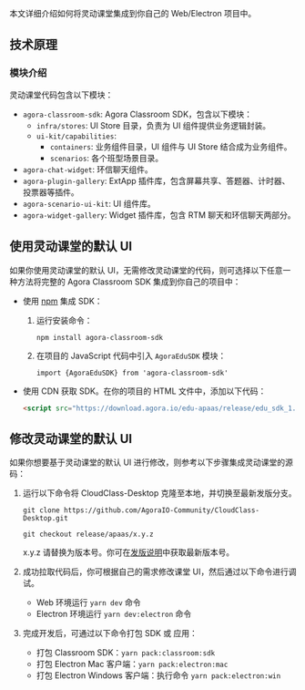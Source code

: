本文详细介绍如何将灵动课堂集成到你自己的 Web/Electron 项目中。

## 技术原理

### 模块介绍

灵动课堂代码包含以下模块：

- `agora-classroom-sdk`: Agora Classroom SDK，包含以下模块：
   - `infra/stores`: UI Store 目录，负责为 UI 组件提供业务逻辑封装。
   - `ui-kit/capabilities`:
      - `containers`: 业务组件目录，UI 组件与 UI Store 结合成为业务组件。
      - `scenarios`: 各个班型场景目录。
- `agora-chat-widget`: 环信聊天组件。
- `agora-plugin-gallery`: ExtApp 插件库，包含屏幕共享、答题器、计时器、投票器等插件。
- `agora-scenario-ui-kit`: UI 组件库。
- `agora-widget-gallery`: Widget 插件库，包含 RTM 聊天和环信聊天两部分。

<a name="default_ui"></a>

## 使用灵动课堂的默认 UI

如果你使用灵动课堂的默认 UI，无需修改灵动课堂的代码，则可选择以下任意一种方法将完整的 Agora Classroom SDK 集成到你自己的项目中：

- 使用 [npm](https://www.npmjs.com/package/agora-classroom-sdk) 集成 SDK：

  1. 运行安装命令：

     ```
     npm install agora-classroom-sdk
     ```

  2. 在项目的 JavaScript 代码中引入 `AgoraEduSDK` 模块：

     ```
     import {AgoraEduSDK} from 'agora-classroom-sdk'
     ```

- 使用 CDN 获取 SDK。在你的项目的 HTML 文件中，添加以下代码：

  ```html
  <script src="https://download.agora.io/edu-apaas/release/edu_sdk_1.1.5.10.js"></script>
  ```

<a name="change_default_ui"></a>

## 修改灵动课堂的默认 UI

如果你想要基于灵动课堂的默认 UI 进行修改，则参考以下步骤集成灵动课堂的源码：

1. 运行以下命令将 CloudClass-Desktop 克隆至本地，并切换至最新发版分支。

   ```
   git clone https://github.com/AgoraIO-Community/CloudClass-Desktop.git
   ```

   ```
   git checkout release/apaas/x.y.z
	```

   <div class="alert info">x.y.z 请替换为版本号。你可在<a href="/cn/agora-class/release_agora_class_web?platform=Web">发版说明</a>中获取最新版本号。</div>

2. 成功拉取代码后，你可根据自己的需求修改课堂 UI，然后通过以下命令进行调试。

   - Web 环境运行 `yarn dev` 命令
   - Electron 环境运行 `yarn dev:electron` 命令

3. 完成开发后，可通过以下命令打包 SDK 或 应用：

   - 打包 Classroom SDK：`yarn pack:classroom:sdk`
   - 打包 Electron Mac 客户端：`yarn pack:electron:mac`
   - 打包 Electron Windows 客户端：执行命令 `yarn pack:electron:win`
